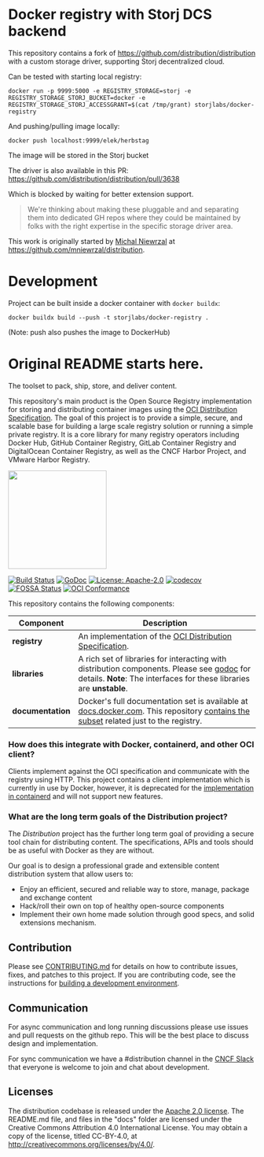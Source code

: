 # Docker registry with Storj DCS backend

This repository contains a fork of https://github.com/distribution/distribution with a custom storage driver, supporting Storj decentralized cloud.

Can be tested with starting local registry:


```
docker run -p 9999:5000 -e REGISTRY_STORAGE=storj -e REGISTRY_STORAGE_STORJ_BUCKET=docker -e REGISTRY_STORAGE_STORJ_ACCESSGRANT=$(cat /tmp/grant) storjlabs/docker-registry
```

And pushing/pulling image locally:

```
docker push localhost:9999/elek/herbstag
```

The image will be stored in the Storj bucket

The driver is also available in this PR: https://github.com/distribution/distribution/pull/3638

Which is blocked by waiting for better extension support.

> We're thinking about making these pluggable and and separating them into dedicated GH repos where they could be maintained by folks with the right expertise in the specific storage driver area.

This work is originally started by [Michal Niewrzal](https://github.com/mniewrzal) at https://github.com/mniewrzal/distribution.

# Development

Project can be built inside a docker container with `docker buildx`:

```
docker buildx build --push -t storjlabs/docker-registry .
```

(Note: push also pushes the image to DockerHub)

# Original README starts here.

The toolset to pack, ship, store, and deliver content.

This repository's main product is the Open Source Registry implementation
for storing and distributing container images using the
[OCI Distribution Specification](https://github.com/opencontainers/distribution-spec).
The goal of this project is to provide a simple, secure, and scalable base
for building a large scale registry solution or running a simple private registry.
It is a core library for many registry operators including Docker Hub, GitHub Container Registry,
GitLab Container Registry and DigitalOcean Container Registry, as well as the CNCF Harbor
Project, and VMware Harbor Registry.

<img src="/distribution-logo.svg" width="200px" />

[![Build Status](https://github.com/distribution/distribution/workflows/CI/badge.svg?branch=main&event=push)](https://github.com/distribution/distribution/actions?query=workflow%3ACI)
[![GoDoc](https://img.shields.io/badge/go.dev-reference-007d9c?logo=go&logoColor=white&style=flat-square)](https://pkg.go.dev/github.com/distribution/distribution)
[![License: Apache-2.0](https://img.shields.io/badge/License-Apache--2.0-blue.svg)](LICENSE)
[![codecov](https://codecov.io/gh/distribution/distribution/branch/main/graph/badge.svg)](https://codecov.io/gh/distribution/distribution)
[![FOSSA Status](https://app.fossa.com/api/projects/custom%2B162%2Fgithub.com%2Fdistribution%2Fdistribution.svg?type=shield)](https://app.fossa.com/projects/custom%2B162%2Fgithub.com%2Fdistribution%2Fdistribution?ref=badge_shield)
[![OCI Conformance](https://github.com/distribution/distribution/workflows/conformance/badge.svg)](https://github.com/distribution/distribution/actions?query=workflow%3Aconformance)

This repository contains the following components:

|**Component**       |Description                                                                                                                                                                                         |
|--------------------|----------------------------------------------------------------------------------------------------------------------------------------------------------------------------------------------------|
| **registry**       | An implementation of the [OCI Distribution Specification](https://github.com/opencontainers/distribution-spec).                                                                                                 |
| **libraries**      | A rich set of libraries for interacting with distribution components. Please see [godoc](https://pkg.go.dev/github.com/distribution/distribution) for details. **Note**: The interfaces for these libraries are **unstable**. |
| **documentation**  | Docker's full documentation set is available at [docs.docker.com](https://docs.docker.com). This repository [contains the subset](docs/) related just to the registry.                                                                                                                                          |

### How does this integrate with Docker, containerd, and other OCI client?

Clients implement against the OCI specification and communicate with the
registry using HTTP. This project contains a client implementation which
is currently in use by Docker, however, it is deprecated for the
[implementation in containerd](https://github.com/containerd/containerd/tree/master/remotes/docker)
and will not support new features.

### What are the long term goals of the Distribution project?

The _Distribution_ project has the further long term goal of providing a
secure tool chain for distributing content. The specifications, APIs and tools
should be as useful with Docker as they are without.

Our goal is to design a professional grade and extensible content distribution
system that allow users to:

* Enjoy an efficient, secured and reliable way to store, manage, package and
  exchange content
* Hack/roll their own on top of healthy open-source components
* Implement their own home made solution through good specs, and solid
  extensions mechanism.

## Contribution

Please see [CONTRIBUTING.md](CONTRIBUTING.md) for details on how to contribute
issues, fixes, and patches to this project. If you are contributing code, see
the instructions for [building a development environment](BUILDING.md).

## Communication

For async communication and long running discussions please use issues and pull requests on the github repo.
This will be the best place to discuss design and implementation.

For sync communication we have a #distribution channel in the [CNCF Slack](https://slack.cncf.io/)
that everyone is welcome to join and chat about development.

## Licenses

The distribution codebase is released under the [Apache 2.0 license](LICENSE).
The README.md file, and files in the "docs" folder are licensed under the
Creative Commons Attribution 4.0 International License. You may obtain a
copy of the license, titled CC-BY-4.0, at http://creativecommons.org/licenses/by/4.0/.
